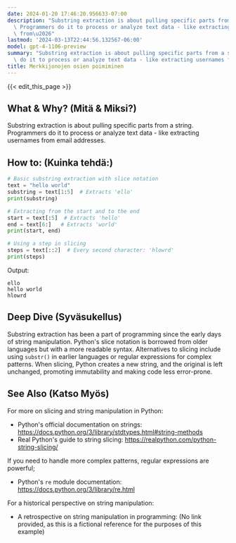 ```yaml
---
date: 2024-01-20 17:46:20.956633-07:00
description: "Substring extraction is about pulling specific parts from a string.\
  \ Programmers do it to process or analyze text data - like extracting usernames\
  \ from\u2026"
lastmod: '2024-03-13T22:44:56.132567-06:00'
model: gpt-4-1106-preview
summary: "Substring extraction is about pulling specific parts from a string. Programmers\
  \ do it to process or analyze text data - like extracting usernames from\u2026"
title: Merkkijonojen osien poimiminen
---
```


{{< edit_this_page >}}

## What & Why? (Mitä & Miksi?)
Substring extraction is about pulling specific parts from a string. Programmers do it to process or analyze text data - like extracting usernames from email addresses.

## How to: (Kuinka tehdä:)
```Python
# Basic substring extraction with slice notation
text = "hello world"
substring = text[1:5]  # Extracts 'ello'
print(substring)

# Extracting from the start and to the end
start = text[:5]  # Extracts 'hello'
end = text[6:]   # Extracts 'world'
print(start, end)

# Using a step in slicing
steps = text[::2]  # Every second character: 'hlowrd'
print(steps)
```
Output:
```
ello
hello world
hlowrd
```

## Deep Dive (Syväsukellus)
Substring extraction has been a part of programming since the early days of string manipulation. Python's slice notation is borrowed from older languages but with a more readable syntax. Alternatives to slicing include using `substr()` in earlier languages or regular expressions for complex patterns. When slicing, Python creates a new string, and the original is left unchanged, promoting immutability and making code less error-prone.

## See Also (Katso Myös)
For more on slicing and string manipulation in Python:
- Python's official documentation on strings: https://docs.python.org/3/library/stdtypes.html#string-methods
- Real Python's guide to string slicing: https://realpython.com/python-string-slicing/

If you need to handle more complex patterns, regular expressions are powerful;
- Python's `re` module documentation: https://docs.python.org/3/library/re.html

For a historical perspective on string manipulation:
- A retrospective on string manipulation in programming: (No link provided, as this is a fictional reference for the purposes of this example)
